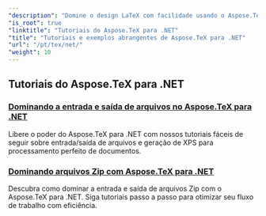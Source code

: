 ```yaml
---
"description": "Domine o design LaTeX com facilidade usando o Aspose.TeX para .NET. Baixe para uma integração perfeita e explore formatação avançada, gerenciamento de arquivos, licenciamento e muito mais."
"is_root": true
"linktitle": "Tutoriais do Aspose.TeX para .NET"
"title": "Tutoriais e exemplos abrangentes de Aspose.TeX para .NET"
"url": "/pt/tex/net/"
"weight": 10
---
```


## Tutoriais do Aspose.TeX para .NET
### [Dominando a entrada e saída de arquivos no Aspose.TeX para .NET](./file-input-and-output/)
Libere o poder do Aspose.TeX para .NET com nossos tutoriais fáceis de seguir sobre entrada/saída de arquivos e geração de XPS para processamento perfeito de documentos.
### [Dominando arquivos Zip com Aspose.TeX para .NET](./mastering-zip-file-io/)
Descubra como dominar a entrada e saída de arquivos Zip com o Aspose.TeX para .NET. Siga tutoriais passo a passo para otimizar seu fluxo de trabalho com eficiência.